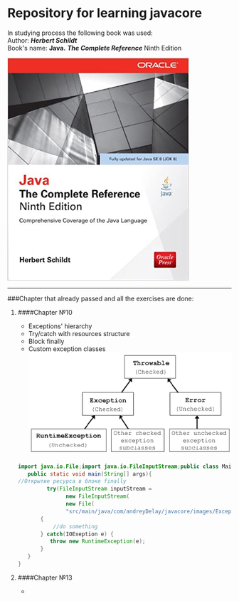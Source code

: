 # Repository for learning javacore


In studying process the following book was used:<br/>
Author: *__Herbert Schildt__* <br/>
Book's name: __Java.__ **_The Complete Reference_** Ninth Edition


![alt text](src/main/java/com/andreyDelay/javacore/images/Schildt.jpg)

***
###Chapter that already passed and all the exercises are done:

1. ####Chapter №10

    * Exceptions' hierarchy
    * Try/catch with resources structure 
    * Block finally
    * Custom exception classes<br/>
     ![alt text](src/main/java/com/andreyDelay/javacore/images/Exceptions-in-Java.png)
    ```java
    import java.io.File;import java.io.FileInputStream;public class Main {
       public static void main(String[] args){
   //Открытие ресурса в блоке finally 
             try(FileInputStream inputStream = 
                   new FileInputStream(
                   new File(
                   "src/main/java/com/andreyDelay/javacore/images/Exceptions-in-Java.png")))   
           {
               //do something
           } catch(IOExeption e) {
              throw new RuntimeException(e);
           }
       }
   }
    ```
2. ####Chapter №13

    * 